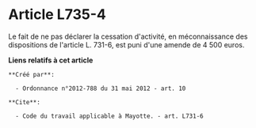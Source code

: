 # Article L735-4

Le fait de ne pas déclarer la cessation d'activité, en méconnaissance des dispositions de l'article L. 731-6, est puni d'une
amende de 4 500 euros.

**Liens relatifs à cet article**

	**Créé par**:

	  - Ordonnance n°2012-788 du 31 mai 2012 - art. 10

	**Cite**:

	  - Code du travail applicable à Mayotte. - art. L731-6
